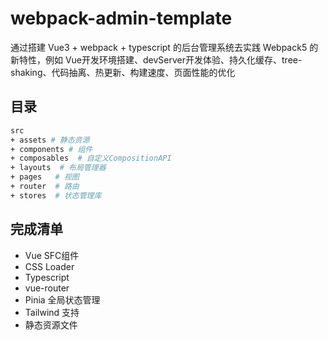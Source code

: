 # webpack-admin-template
通过搭建 Vue3 + webpack + typescript 的后台管理系统去实践 Webpack5 的新特性，例如 Vue开发环境搭建、devServer开发体验、持久化缓存、tree-shaking、代码抽离、热更新、构建速度、页面性能的优化

## 目录
```bash
src
+ assets # 静态资源
+ components # 组件
+ composables  # 自定义CompositionAPI 
+ layouts  # 布局管理器
+ pages   # 视图
+ router  # 路由
+ stores  # 状态管理库
```

## 完成清单
- Vue SFC组件
- CSS Loader
- Typescript
- vue-router
- Pinia 全局状态管理
- Tailwind 支持
- 静态资源文件
